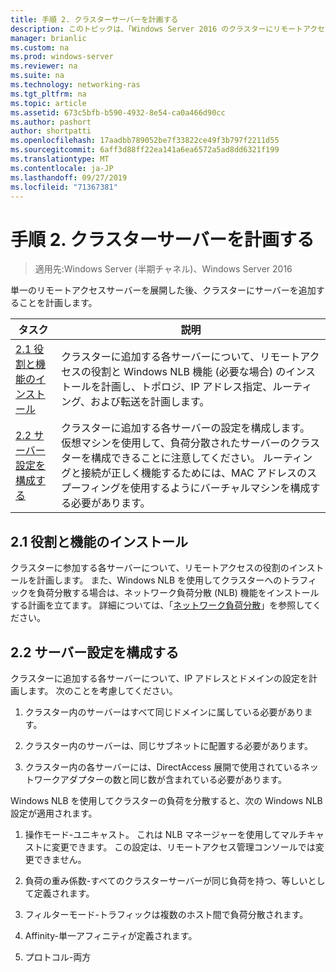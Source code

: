 ```yaml
---
title: 手順 2. クラスターサーバーを計画する
description: このトピックは、「Windows Server 2016 のクラスターにリモートアクセスを展開する」の一部です。
manager: brianlic
ms.custom: na
ms.prod: windows-server
ms.reviewer: na
ms.suite: na
ms.technology: networking-ras
ms.tgt_pltfrm: na
ms.topic: article
ms.assetid: 673c5bfb-b590-4932-8e54-ca0a466d90cc
ms.author: pashort
author: shortpatti
ms.openlocfilehash: 17aadbb789052be7f33822ce49f3b797f2211d55
ms.sourcegitcommit: 6aff3d88ff22ea141a6ea6572a5ad8dd6321f199
ms.translationtype: MT
ms.contentlocale: ja-JP
ms.lasthandoff: 09/27/2019
ms.locfileid: "71367381"
---
```

# <a name="step-2-plan-cluster-servers"></a>手順 2. クラスターサーバーを計画する

>適用先:Windows Server (半期チャネル)、Windows Server 2016

単一のリモートアクセスサーバーを展開した後、クラスターにサーバーを追加することを計画します。  
  
|タスク|説明|  
|----|--------|  
|[2.1 役割と機能のインストール](#BKMK_Install)|クラスターに追加する各サーバーについて、リモートアクセスの役割と Windows NLB 機能 (必要な場合) のインストールを計画し、トポロジ、IP アドレス指定、ルーティング、および転送を計画します。|  
|[2.2 サーバー設定を構成する](#BKMK_Config)|クラスターに追加する各サーバーの設定を構成します。 仮想マシンを使用して、負荷分散されたサーバーのクラスターを構成できることに注意してください。 ルーティングと接続が正しく機能するためには、MAC アドレスのスプーフィングを使用するようにバーチャルマシンを構成する必要があります。|  
  
## <a name="BKMK_Install"></a>2.1 役割と機能のインストール  
クラスターに参加する各サーバーについて、リモートアクセスの役割のインストールを計画します。 また、Windows NLB を使用してクラスターへのトラフィックを負荷分散する場合は、ネットワーク負荷分散 (NLB) 機能をインストールする計画を立てます。 詳細については、「[ネットワーク負荷分散](https://technet.microsoft.com/windows-server-docs/networking/technologies/network-load-balancing)」を参照してください。  
  
## <a name="BKMK_Config"></a>2.2 サーバー設定を構成する  
クラスターに追加する各サーバーについて、IP アドレスとドメインの設定を計画します。 次のことを考慮してください。  
  
1.  クラスター内のサーバーはすべて同じドメインに属している必要があります。  
  
2.  クラスター内のサーバーは、同じサブネットに配置する必要があります。  
  
3.  クラスター内の各サーバーには、DirectAccess 展開で使用されているネットワークアダプターの数と同じ数が含まれている必要があります。  
  
Windows NLB を使用してクラスターの負荷を分散すると、次の Windows NLB 設定が適用されます。  
  
1.  操作モード-ユニキャスト。 これは NLB マネージャーを使用してマルチキャストに変更できます。 この設定は、リモートアクセス管理コンソールでは変更できません。  
  
2.  負荷の重み係数-すべてのクラスターサーバーが同じ負荷を持つ、等しいとして定義されます。  
  
3.  フィルターモード-トラフィックは複数のホスト間で負荷分散されます。  
  
4.  Affinity-単一アフィニティが定義されます。  
  
5.  プロトコル-両方  

